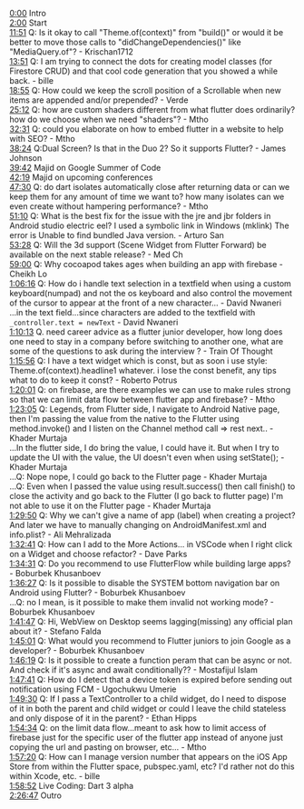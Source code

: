 [0:00](https://www.youtube.com/watch?v=VzXV20C8bx4&t=0m00s) Intro  
[2:00](https://www.youtube.com/watch?v=VzXV20C8bx4&t=2m00s) Start  
[11:51](https://www.youtube.com/watch?v=VzXV20C8bx4&t=11m51s) Q: Is it okay to call "Theme.of(context)" from "build()" or would it be better to move those calls to "didChangeDependencies()" like "MediaQuery.of"? - Krischan1712  
[13:51](https://www.youtube.com/watch?v=VzXV20C8bx4&t=13m51s) Q: I am trying to connect the dots for creating model classes (for Firestore CRUD) and that cool code generation that you showed a while back. - bille  
[18:55](https://www.youtube.com/watch?v=VzXV20C8bx4&t=18m55s) Q: How could we keep the scroll position of a Scrollable when new items are appended and/or prepended? - Verde  
[25:12](https://www.youtube.com/watch?v=VzXV20C8bx4&t=25m12s) Q: how are custom shaders different from what flutter does ordinarily? how do we choose when we need "shaders"? - Mtho  
[32:31](https://www.youtube.com/watch?v=VzXV20C8bx4&t=32m31s) Q: could you elaborate on how to embed flutter in a website to help with SEO? - Mtho  
[38:24](https://www.youtube.com/watch?v=VzXV20C8bx4&t=38m24s) Q:Dual Screen? Is that in the Duo 2? So it supports Flutter? - James Johnson  
[39:42](https://www.youtube.com/watch?v=VzXV20C8bx4&t=39m42s) Majid on Google Summer of Code  
[42:19](https://www.youtube.com/watch?v=VzXV20C8bx4&t=42m19s) Majid on upcoming conferences  
[47:30](https://www.youtube.com/watch?v=VzXV20C8bx4&t=47m30s) Q: do dart isolates automatically close after returning data or can we keep them for any amount of time we want to? how many isolates can we even create without hampering performance? - Mtho  
[51:10](https://www.youtube.com/watch?v=VzXV20C8bx4&t=51m10s) Q: What is the best fix for the issue with the jre and jbr folders in Android studio electric eel? I used a symbolic link in Windows (mklink) The error is Unable to find bundled Java version. - Arturo San  
[53:28](https://www.youtube.com/watch?v=VzXV20C8bx4&t=53m28s) Q: Will the 3d support (Scene Widget from Flutter Forward) be available on the next stable release? - Med Ch  
[59:00](https://www.youtube.com/watch?v=VzXV20C8bx4&t=59m00s) Q: Why cocoapod takes ages when building an app with firebase - Cheikh Lo  
[1:06:16](https://www.youtube.com/watch?v=VzXV20C8bx4&t=1h06m16s) Q: How do i handle text selection in a textfield when using a custom keyboard(numpad) and not the os keyboard and also control the movement of the cursor to appear at the front of a new character... - David Nwaneri  
...in the text field...since characters are added to the textfield with `_controller.text = newText` - David Nwaneri  
[1:10:13](https://www.youtube.com/watch?v=VzXV20C8bx4&t=1h10m13s) Q. need career advice as a flutter junior developer, how long does one need to stay in a company before switching to another one, what are some of the questions to ask during the interview ? - Train Of Thought  
[1:15:56](https://www.youtube.com/watch?v=VzXV20C8bx4&t=1h15m56s) Q: I have a text widget which is const, but as soon i use style: Theme.of(context).headline1 whatever. i lose the const benefit, any tips what to do to keep it const? - Roberto Potrus  
[1:20:01](https://www.youtube.com/watch?v=VzXV20C8bx4&t=1h20m01s) Q: on firebase, are there examples we can use to make rules strong so that we can limit data flow between flutter app and firebase? - Mtho  
[1:23:05](https://www.youtube.com/watch?v=VzXV20C8bx4&t=1h23m05s) Q: Legends, from Flutter side, I navigate to Android Native page, then I'm passing the value from the native to the Flutter using method.invoke() and I listen on the Channel method call => rest next.. - Khader Murtaja  
...In the flutter side, I do bring the value, I could have it. But when I try to update the UI with the value, the UI doesn't even when using setState(); - Khader Murtaja  
...Q: Nope nope, I could go back to the Flutter page - Khader Murtaja  
...Q: Even when I passed the value using result.success() then call finish() to close the activity and go back to the Flutter (I go back to flutter page) I'm not able to use it on the Flutter page - Khader Murtaja  
[1:29:50](https://www.youtube.com/watch?v=VzXV20C8bx4&t=1h29m50s) Q: Why we can't give a name of app (label) when creating a project? And later we have to manually changing on AndroidManifest.xml and info.plist? - Ali Mehralizada  
[1:32:41](https://www.youtube.com/watch?v=VzXV20C8bx4&t=1h32m41s) Q: How can I add to the More Actions... in VSCode when I right click on a Widget and choose refactor? - Dave Parks  
[1:34:31](https://www.youtube.com/watch?v=VzXV20C8bx4&t=1h34m31s) Q: Do you recommend to use FlutterFlow while building large apps? - Boburbek Khusanboev  
[1:36:27](https://www.youtube.com/watch?v=VzXV20C8bx4&t=1h36m27s) Q: Is it possible to disable the SYSTEM bottom navigation bar on Android using Flutter? - Boburbek Khusanboev  
...Q: no I mean, is it possible to make them invalid not working mode? - Boburbek Khusanboev  
[1:41:47](https://www.youtube.com/watch?v=VzXV20C8bx4&t=1h41m47s) Q: Hi, WebView on Desktop seems lagging(missing) any official plan about it? - Stefano Falda  
[1:45:01](https://www.youtube.com/watch?v=VzXV20C8bx4&t=1h45m01s) Q: What would you recommend to Flutter juniors to join Google as a developer? - Boburbek Khusanboev  
[1:46:19](https://www.youtube.com/watch?v=VzXV20C8bx4&t=1h46m19s) Q: Is it possible to create a function peram that can be async or not. And check if it's async and await conditionally?? - Mostafijul Islam  
[1:47:41](https://www.youtube.com/watch?v=VzXV20C8bx4&t=1h47m41s) Q: How do I detect that a device token is expired before sending out notification using FCM - Ugochukwu Umerie  
[1:49:30](https://www.youtube.com/watch?v=VzXV20C8bx4&t=1h49m30s) Q: If I pass a TextController to a child widget, do I need to dispose of it in both the parent and child widget or could I leave the child stateless and only dispose of it in the parent? - Ethan Hipps  
[1:54:34](https://www.youtube.com/watch?v=VzXV20C8bx4&t=1h54m34s) Q: on the limit data flow...meant to ask how to limit access of firebase just for the specific user of the flutter app instead of anyone just copying the url and pasting on browser, etc... - Mtho  
[1:57:20](https://www.youtube.com/watch?v=VzXV20C8bx4&t=1h57m20s) Q: How can I manage version number that appears on the iOS App Store from within the Flutter space, pubspec.yaml, etc? I'd rather not do this within Xcode, etc. - bille  
[1:58:52](https://www.youtube.com/watch?v=VzXV20C8bx4&t=1h58m52s) Live Coding: Dart 3 alpha  
[2:26:47](https://www.youtube.com/watch?v=VzXV20C8bx4&t=2h26m47s) Outro  
